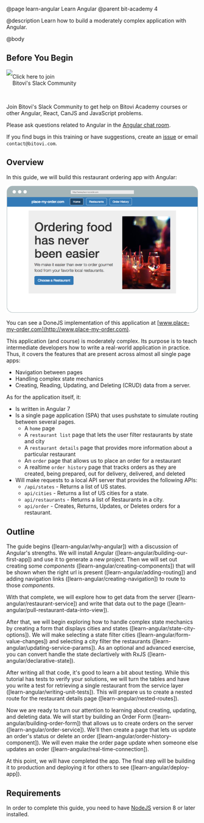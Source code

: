 @page learn-angular Learn Angular
@parent bit-academy 4

@description Learn how to build a moderately complex application with Angular.


@body

## Before You Begin

<p><a href="https://www.bitovi.com/community/slack">
<img src="https://cdn.brandfolder.io/5H442O3W/as/pl546j-7le8zk-5guop3/Slack_RGB.png?width=200"
  style="float:left"/> <span style="margin-top: 10px;display: inline-block;">Click here to join<br/>Bitovi's Slack Community</span></a></p>

<br/>

Join Bitovi's Slack Community to get help on Bitovi Academy courses or other
Angular, React, CanJS and JavaScript problems.

Please ask questions related to Angular in the [Angular chat room](https://bitovi-community.slack.com/messages/CFD2J3HT3).

If you find bugs in this training or have suggestions, create an [issue](https://github.com/bitovi/academy/issues) or email `contact@bitovi.com`.

## Overview

In this guide, we will build this restaurant ordering app with Angular:

<img src="./static/img/place-my-order.png" title="Place My Order App screenshot"
  style="max-width: 100%"/>

You can see a DoneJS implementation of this application at
[www.place-my-order.com](http://www.place-my-order.com).

This application (and course) is moderately complex. Its purpose is to teach
intermediate developers how to write a real-world application in practice. Thus, it covers
the features that are present across almost all single page apps:

- Navigation between pages
- Handling complex state mechanics
- Creating, Reading, Updating, and Deleting (CRUD) data from a server.

As for the application itself, it:

- Is written in Angular 7
- Is a single page application (SPA) that uses pushstate to simulate routing between several pages.
  - A `home` page
  - A `restaurant list` page that lets the user filter restaurants by state and city
  - A `restaurant details` page that provides more information about a particular restaurant
  - An `order` page that allows us to place an order for a restaurant
  - A realtime `order history` page that tracks orders as they are created, being prepared, out for delivery,
    delivered, and deleted
- Will make requests to a local API server that provides the following APIs:
  - `/api/states` - Returns a list of US states.
  - `api/cities` - Returns a list of US cities for a state.
  - `api/restaurants` - Returns a list of Restaurants in a city.
  - `api/order` - Creates, Returns, Updates, or Deletes orders for a restaurant.

## Outline

The guide begins ([learn-angular/why-angular]) with a discussion of Angular's
strengths. We will install Angular ([learn-angular/building-our-first-app]) and use it to generate a new project. Then we will set out creating some _components_ ([learn-angular/creating-components]) that will be shown when
the right url is present ([learn-angular/adding-routing]) and adding navigation links ([learn-angular/creating-navigation]) to route to those _components_.

With that complete, we will explore how to get data from the server ([learn-angular/restaurant-service]) and write that data out to the page ([learn-angular/pull-restaurant-data-into-view]).

After that, we will begin exploring how to handle complex state mechanics by creating a
form that displays cities and states ([learn-angular/state-city-options]). We will
make selecting a state filter cities ([learn-angular/form-value-changes]) and
selecting a city filter the restaurants ([learn-angular/updating-service-params]). As
an optional and advanced exercise, you can convert handle the state declartively
with RxJS ([learn-angular/declarative-state]).

After writing all that code, it's good to learn a bit about testing. While this tutorial
has tests to verify your solutions, we will turn the tables and have you write a test for
retrieving a single restaurant from the service layer ([learn-angular/writing-unit-tests]). This will prepare us to create a nested route for the restaurant details page ([learn-angular/nested-routes]).

Now we are ready to turn our attention to learning about creating, updating, and deleting
data. We will start by building an Order Form ([learn-angular/building-order-form]) that
allows us to create orders on the server ([learn-angular/order-service]). We'll then
create a page that lets us update an order's status or delete an order ([learn-angular/order-history-component]). We will even make the order page update when someone else updates an order ([learn-angular/real-time-connection]).

At this point, we will have completed the app. The final step will be building it to
production and deploying it for others to see ([learn-angular/deploy-app]).

## Requirements

In order to complete this guide, you need to have [NodeJS](https://nodejs.org/en/) version
8  or later installed.
